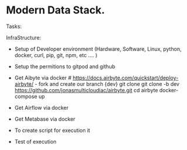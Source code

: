 # Modern Data Stack.
Tasks:

InfraStructure: 

- Setup of Developer environment (Hardware, Software, Linux, python, docker, curl, pip, git, npm, etc .... )

- Setup the permitions to gitpod and github

- Get Aibyte via docker  # https://docs.airbyte.com/quickstart/deploy-airbyte/  - fork and create our branch {dev}
    git clone git clone -b dev  https://github.com/jonasmulticloudiac/airbyte.git
    cd airbyte
    docker-compose up

- Get Airflow via docker 

- Get Metabase via docker 

- To create script for execution it

- Test of execution